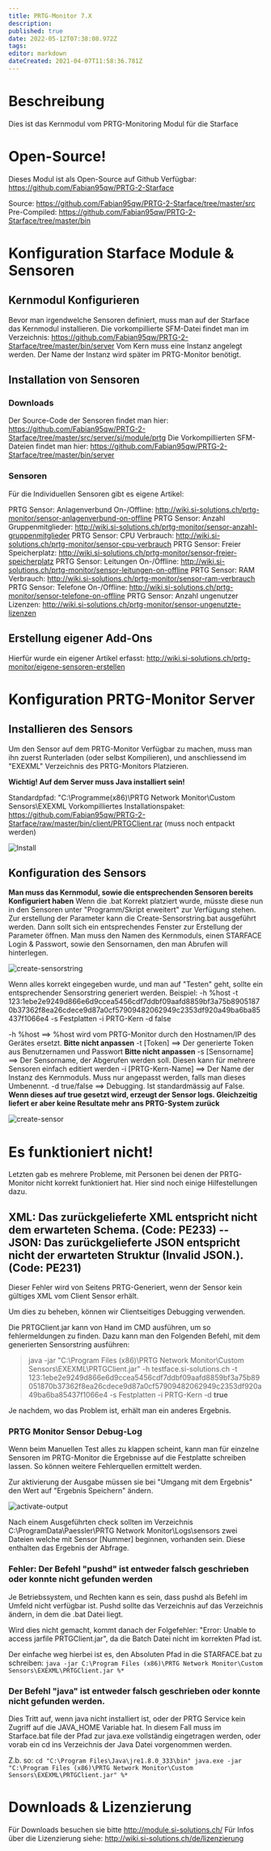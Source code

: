 ```yaml
---
title: PRTG-Monitor 7.X
description: 
published: true
date: 2022-05-12T07:38:08.972Z
tags: 
editor: markdown
dateCreated: 2021-04-07T11:58:36.781Z
---
```


# Beschreibung
Dies ist das Kernmodul vom PRTG-Monitoring Modul für die Starface
# Open-Source!
Dieses Modul ist als Open-Source auf Github Verfügbar: https://github.com/Fabian95qw/PRTG-2-Starface

Source: https://github.com/Fabian95qw/PRTG-2-Starface/tree/master/src
Pre-Compiled: https://github.com/Fabian95qw/PRTG-2-Starface/tree/master/bin

# Konfiguration Starface Module & Sensoren
## Kernmodul Konfigurieren
Bevor man irgendwelche Sensoren definiert, muss man auf der Starface das Kernmodul installieren.
Die vorkompillierte SFM-Datei findet man im Verzeichnis: https://github.com/Fabian95qw/PRTG-2-Starface/tree/master/bin/server
Vom Kern muss eine Instanz angelegt werden. Der Name der Instanz wird später im PRTG-Monitor benötigt.

## Installation von Sensoren
### Downloads

Der Source-Code der Sensoren findet man hier: https://github.com/Fabian95qw/PRTG-2-Starface/tree/master/src/server/si/module/prtg
Die Vorkompillierten SFM-Dateien findet man hier: https://github.com/Fabian95qw/PRTG-2-Starface/tree/master/bin/server
 
### Sensoren
Für die Individuellen Sensoren gibt es eigene Artikel:

PRTG Sensor: Anlagenverbund On-/Offline: http://wiki.si-solutions.ch/prtg-monitor/sensor-anlagenverbund-on-offline
PRTG Sensor: Anzahl Gruppenmitglieder: http://wiki.si-solutions.ch/prtg-monitor/sensor-anzahl-gruppenmitglieder
PRTG Sensor: CPU Verbrauch: http://wiki.si-solutions.ch/prtg-monitor/sensor-cpu-verbrauch
PRTG Sensor: Freier Speicherplatz: http://wiki.si-solutions.ch/prtg-monitor/sensor-freier-speicherplatz
PRTG Sensor: Leitungen On-/Offline: http://wiki.si-solutions.ch/prtg-monitor/sensor-leitungen-on-offline
PRTG Sensor: RAM Verbrauch: http://wiki.si-solutions.ch/prtg-monitor/sensor-ram-verbrauch
PRTG Sensor: Telefone On-/Offline: http://wiki.si-solutions.ch/prtg-monitor/sensor-telefone-on-offline
PRTG Sensor: Anzahl ungenutzer Lizenzen: http://wiki.si-solutions.ch/prtg-monitor/sensor-ungenutzte-lizenzen

## Erstellung eigener Add-Ons
Hierfür wurde ein eigener Artikel erfasst: http://wiki.si-solutions.ch/prtg-monitor/eigene-sensoren-erstellen
# Konfiguration PRTG-Monitor Server
## Installieren des Sensors
Um den Sensor auf dem PRTG-Monitor Verfügbar zu machen, muss man ihn zuerst Runterladen (oder selbst Kompilieren), und anschliessend im "EXEXML" Verzeichnis des PRTG-Monitors Platzieren.

**Wichtig! Auf dem Server muss Java installiert sein!**

Standardpfad: "C:\Programme(x86)\PRTG Network Monitor\Custom Sensors\EXEXML
Vorkompilliertes Installationspaket: https://github.com/Fabian95qw/PRTG-2-Starface/raw/master/bin/client/PRTGClient.rar (muss noch entpackt werden)

![Install](/uploads/prtg/install.png "Install")

## Konfiguration des Sensors
**Man muss das Kernmodul, sowie die entsprechenden Sensoren bereits Konfiguriert haben**
Wenn die .bat Korrekt platziert wurde, müsste diese nun in den Sensoren unter "Programm/Skript erweitert" zur Verfügung stehen.
Zur erstellung der Parameter kann die Create-Sensorstring.bat ausgeführt werden.
Dann sollt sich ein entsprechendes Fenster zur Erstellung der Parameter öffnen.
Man muss den Namen des Kernmoduls, einen STARFACE Login & Passwort, sowie den Sensornamen, den man Abrufen will hinterlegen.

![create-sensorstring](/uploads/prtg/create-sensorstring.png "create-sensorstring")

Wenn alles korrekt eingegeben wurde, und man auf "Testen" geht, sollte ein entsprechender Sensorstring generiert werden.
Beispiel: -h %host -t 123:1ebe2e9249d866e6d9ccea5456cdf7ddbf09aafd8859bf3a75b89051870b37362f8ea26cdece9d87a0cf57909482062949c2353df920a49ba6ba85437f1066e4 -s Festplatten -i PRTG-Kern -d false

-h %host  ==> %host wird vom PRTG-Monitor durch den Hostnamen/IP des Gerätes ersetzt. **Bitte nicht anpassen**
-t [Token]  ==> Der generierte Token aus Benutzernamen und Passwort **Bitte nicht anpassen**
-s [Sensorname] ==> Der Sensorname, der Abgerufen werden soll. Diesen kann für mehrere Sensoren einfach editiert werden
-i [PRTG-Kern-Name] ==> Der Name der Instanz des Kernmoduls. Muss nur angepasst werden, falls man dieses Umbenennt.
-d true/false ==> Debugging. Ist standardmässig auf False. **Wenn dieses auf true gesetzt wird, erzeugt der Sensor logs. Gleichzeitig liefert er aber keine Resultate mehr ans PRTG-System zurück**

![create-sensor](/uploads/prtg/create-sensor.gif "create-sensor")
# Es funktioniert nicht!
Letzten gab es mehrere Probleme, mit Personen bei denen der PRTG-Monitor nicht korrekt funktioniert hat.
Hier sind noch einige Hilfestellungen dazu.

## XML: Das zurückgelieferte XML entspricht nicht dem erwarteten Schema. (Code: PE233) -- JSON: Das zurückgelieferte JSON entspricht nicht der erwarteten Struktur (Invalid JSON.). (Code: PE231)
Dieser Fehler wird von Seitens PRTG-Generiert, wenn der Sensor kein gültiges XML vom Client Sensor erhält.

Um dies zu beheben, können wir Clientseitiges Debugging verwenden.

Die PRTGClient.jar kann von Hand im CMD ausführen, um so fehlermeldungen zu finden.
Dazu kann man den Folgenden Befehl, mit dem generierten Sensorstring ausführen: 

> java -jar "C:\Program Files (x86)\PRTG Network Monitor\Custom Sensors\EXEXML\PRTGClient.jar" -h testface.si-solutions.ch -t 123:1ebe2e9249d866e6d9ccea5456cdf7ddbf09aafd8859bf3a75b89051870b37362f8ea26cdece9d87a0cf57909482062949c2353df920a49ba6ba85437f1066e4 -s Festplatten -i PRTG-Kern -d **true**

Je nachdem, wo das Problem ist, erhält man ein anderes Ergebnis.

### PRTG Monitor Sensor Debug-Log
Wenn beim Manuellen Test alles zu klappen scheint, kann man für einzelne Sensoren im PRTG-Monitor die Ergebnisse auf die Festplatte schreiben lassen. So können weitere Fehlerquellen ermittelt werden.

Zur aktivierung der Ausgabe müssen sie bei "Umgang mit dem Ergebnis" den Wert auf "Ergebnis Speichern" ändern.

![activate-output](/uploads/prtg/activate-output.png "activate-output")

Nach einem Ausgeführten check sollten im Verzeichnis C:\ProgramData\Paessler\PRTG Network Monitor\Logs\sensors zwei Dateien welche mit Sensor \[Nummer\] beginnen, vorhanden sein.
Diese enthalten das Ergebnis der Abfrage.

### Fehler: Der Befehl "pushd" ist entweder falsch geschrieben oder konnte nicht gefunden werden
Je Betriebssystem, und Rechten kann es sein, dass pushd als Befehl im Umfeld nicht verfügbar ist.
Pushd sollte das Verzeichnis auf das Verzeichnis ändern, in dem die .bat Datei liegt.

Wird dies nicht gemacht, kommt danach der Folgefehler: "Error: Unable to access jarfile PRTGClient.jar", da die Batch Datei nicht im korrekten Pfad ist.

Der einfache weg hierbei ist es, den Absoluten Pfad in die STARFACE.bat zu schreiben:
`java -jar C:\Program Files (x86)\PRTG Network Monitor\Custom Sensors\EXEXML\PRTGClient.jar %*`

### Der Befehl "java" ist entweder falsch geschrieben oder konnte nicht gefunden werden.
Dies Tritt auf, wenn java nicht installiert ist, oder der PRTG Service kein Zugriff auf die JAVA_HOME Variable hat.
In diesem Fall muss im Starface.bat file der Pfad zur java.exe vollständig eingetragen werden, oder
vorab ein cd ins Verzeichnis der Java Datei vorgenommen werden.

Z.b. so: 
`cd "C:\Program Files\Java\jre1.8.0_333\bin"
java.exe -jar "C:\Program Files (x86)\PRTG Network Monitor\Custom Sensors\EXEXML\PRTGClient.jar" %*
`
# Downloads & Lizenzierung
Für Downloads besuchen sie bitte http://module.si-solutions.ch/
Für Infos über die Lizenzierung siehe: http://wiki.si-solutions.ch/de/lizenzierung

